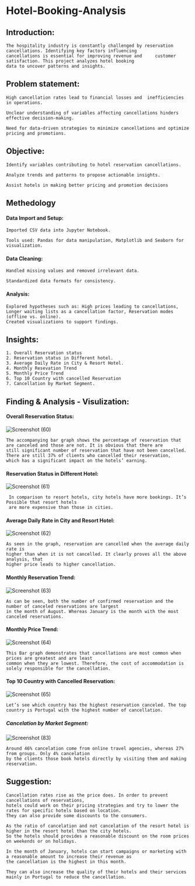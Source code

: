   # Hotel-Booking-Analysis                                         

## Introduction:

    The hospitality industry is constantly challenged by reservation  cancellations. Identifying key factors influencing 
    cancellations is essential for improving revenue and     customer satisfaction. This project analyzes hotel booking 
    data to uncover patterns and insights.

## Problem statement:

    High cancellation rates lead to financial losses and  inefficiencies in operations.
 
    Unclear understanding of variables affecting cancellations hinders effective decision-making.
 
    Need for data-driven strategies to minimize cancellations and optimize pricing and promotions.

## Objective:

    Identify variables contributing to hotel reservation cancellations.

    Analyze trends and patterns to propose actionable insights.

    Assist hotels in making better pricing and promotion decisions

## Methedology

 #### Data Import and Setup:
 
    Imported CSV data into Jupyter Notebook.
   
    Tools used: Pandas for data manipulation, Matplotlib and Seaborn for visualization.
    
#### Data Cleaning:

    Handled missing values and removed irrelevant data.

    Standardized data formats for consistency.

#### Analysis:

    Explored hypotheses such as: High prices leading to cancellations, Longer waiting lists as a cancellation factor, Reservation modes (offline vs. online).
    Created visualizations to support findings.

## Insights:

    1. Overall Reservation status
    2. Reservation status in Different hotel.
    3. Average Daily Rate in City & Resort Hotel.
    4. Monthly Resevation Trend
    5. Monthly Price Trend
    6. Top 10 Country with cancelled Reservation
    7. Cancellation by Market Segment.

## Finding & Analysis - Visulization:

#### Overall Reservation Status:

 ![Screenshot (60)](https://github.com/user-attachments/assets/99c784b6-8161-4826-82cf-28e6f9870ce7)

    The accompanying bar graph shows the percentage of reservation that are canceled and those are not. It is obvious that there are 
    still significant number of reservation that have not been cancelled. There are still 37% of clients who cancelled their reservation, 
    which has a significant impact on the hotels’ earning.

#### Reservation Status in Different Hotel:

![Screenshot (61)](https://github.com/user-attachments/assets/c49b26ab-3393-4dda-8640-93995466c8ca)

     In comparison to resort hotels, city hotels have more bookings. It’s Possible that resort hotels 
     are more expensive than those in cities.

#### Average Daily Rate in City and Resort Hotel:

![Screenshot (62)](https://github.com/user-attachments/assets/d97f039f-2066-473b-849f-f32f485419c3)

    As seen in the graph, reservation are cancelled when the average daily rate is 
    higher than when it is not cancelled. It clearly proves all the above analysis, that     
    higher price leads to higher cancellation.

#### Monthly Reservation Trend:

![Screenshot (63)](https://github.com/user-attachments/assets/6d515030-b4ce-4b30-a845-168e133b55fe)

    As can be seen, both the number of confirmed reservation and the number of canceled reservations are largest 
    in the month of August. Whereas January is the month with the most canceled reservations.

#### Monthly Price Trend:

![Screenshot (64)](https://github.com/user-attachments/assets/1f3f53ed-0d37-4e90-af14-1a09fda3dfa3)

    This Bar graph demonstrates that cancellations are most common when prices are greatest and are least 
    common when they are lowest. Therefore, the cost of accommodation is solely responsible for the cancellation.

#### Top 10 Country with Cancelled Reservation:

![Screenshot (65)](https://github.com/user-attachments/assets/d1728758-19ed-446a-b3fc-930e16b81f0c)

    Let’s see which country has the highest reservation canceled. The top country is Portugal with the highest number of cancellation.

##### Cancelation by Market Segment:

![Screenshot (83)](https://github.com/user-attachments/assets/d7a11d47-74fa-4b62-9e3e-d6e9f146a3b4)

    Around 46% cancelation come from online travel agencies, whereas 27% from groups. Only 4% cancelation 
    by the clients those book hotels directly by visiting them and making reservation.

## Suggestion:

    Cancellation rates rise as the price does. In order to prevent cancellations of reservations, 
    hotels could work on their pricing strategies and try to lower the rates for specific hotels based on location. 
    They can also provide some discounts to the consumers.
    
    As the ratio of cancelation and not cancelation of the resort hotel is higher in the resort hotel than the city hotels. 
    So the hotels should provides a reasonable discount on the room prices on weekends or on holidays.
    
    In the month of January, hotels can start campaigns or marketing with a reasonable amount to increase their revenue as 
    the cancellation is the highest in this month.
    
    They can also increase the quality of their hotels and their services mainly in Portugal to reduce the cancellation.















    





  

